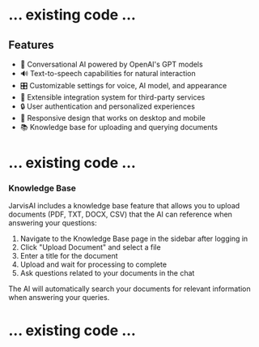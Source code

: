 # ... existing code ...

## Features

- 🤖 Conversational AI powered by OpenAI's GPT models
- 🔊 Text-to-speech capabilities for natural interaction
- 🎛️ Customizable settings for voice, AI model, and appearance
- 🔌 Extensible integration system for third-party services
- 🔒 User authentication and personalized experiences
- 📱 Responsive design that works on desktop and mobile
- 📚 Knowledge base for uploading and querying documents

# ... existing code ...

### Knowledge Base

JarvisAI includes a knowledge base feature that allows you to upload documents (PDF, TXT, DOCX, CSV) that the AI can reference when answering your questions:

1. Navigate to the Knowledge Base page in the sidebar after logging in
2. Click "Upload Document" and select a file
3. Enter a title for the document
4. Upload and wait for processing to complete
5. Ask questions related to your documents in the chat

The AI will automatically search your documents for relevant information when answering your queries.

# ... existing code ...